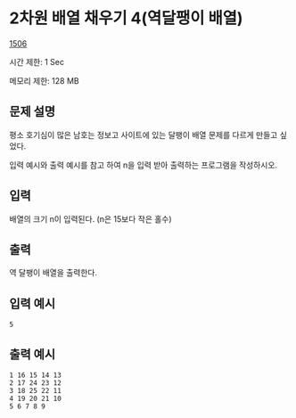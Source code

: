 # 2차원 배열 채우기 4(역달팽이 배열)

[1506](http://codeup.kr/problem.php?id=1506)

시간 제한: 1 Sec

메모리 제한: 128 MB



## 문제 설명

평소 호기심이 많은 남호는 정보고 사이트에 있는 달팽이 배열 문제를 다르게 만들고 싶었다.

입력 예시와 출력 예시를 참고 하여 n을 입력 받아 출력하는 프로그램을 작성하시오.



## 입력

배열의 크기 n이 입력된다. (n은 15보다 작은 홀수)



## 출력

역 달팽이 배열을 출력한다.



## 입력 예시

```
5
```



## 출력 예시

```
1 16 15 14 13 
2 17 24 23 12 
3 18 25 22 11 
4 19 20 21 10 
5 6 7 8 9 
```